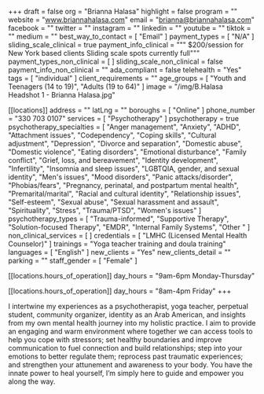 +++
draft = false
org = "Brianna Halasa"
highlight = false
program = ""
website = "www.briannahalasa.com"
email = "brianna@briannahalasa.com"
facebook = ""
twitter = ""
instagram = ""
linkedin = ""
youtube = ""
tiktok = ""
medium = ""
best_way_to_contact = [ "Email" ]
payment_types = [ "N/A" ]
sliding_scale_clinical = true
payment_info_clinical = """
$200/session for New York based clients
Sliding scale spots currently full"""
payment_types_non_clinical = [ ]
sliding_scale_non_clinical = false
payment_info_non_clinical = ""
ada_compliant = false
telehealth = "Yes"
tags = [ "individual" ]
client_requirements = ""
age_groups = [ "Youth and Teenagers (14 to 19)", "Adults (19 to 64)" ]
image = "/img/B.Halasa Headshot 1 - Brianna Halasa.jpg"

[[locations]]
address = ""
latLng = ""
boroughs = [ "Online" ]
phone_number = "330 703 0107"
services = [ "Psychotherapy" ]
psychotherapy = true
psychotherapy_specialties = [
  "Anger management",
  "Anxiety",
  "ADHD",
  "Attachment issues",
  "Codependency",
  "Coping skills",
  "Cultural adjustment",
  "Depression",
  "Divorce and separation",
  "Domestic abuse",
  "Domestic violence",
  "Eating disorders",
  "Emotional disturbance",
  "Family conflict",
  "Grief, loss, and bereavement",
  "Identity development",
  "Infertility",
  "Insomnia and sleep issues",
  "LGBTQIA, gender, and sexual identity",
  "Men's issues",
  "Mood disorders",
  "Panic attacks/disorder",
  "Phobias/fears",
  "Pregnancy, perinatal, and postpartum mental health",
  "Premarital/marital",
  "Racial and cultural identity",
  "Relationship issues",
  "Self-esteem",
  "Sexual abuse",
  "Sexual harassment and assault",
  "Spirituality",
  "Stress",
  "Trauma/PTSD",
  "Women's issues"
]
psychotherapy_types = [
  "Trauma-informed",
  "Supportive Therapy",
  "Solution-focused Therapy",
  "EMDR",
  "Internal Family Systems",
  "Other "
]
non_clinical_services = [ ]
credentials = [ "LMHC (Licensed Mental Health Counselor)" ]
trainings = "Yoga teacher training and doula training"
languages = [ "English" ]
new_clients = "Yes"
new_clients_detail = ""
parking = ""
staff_gender = [ "Female" ]

  [[locations.hours_of_operation]]
  day_hours = "9am-6pm Monday-Thursday"

  [[locations.hours_of_operation]]
  day_hours = "8am-4pm Friday"
+++

I intertwine my experiences as a psychotherapist, yoga teacher, perpetual student, community organizer, identity as an Arab American, and insights from my own mental health journey into my holistic practice. I aim to provide an engaging and warm environment where together we can access tools to help you cope with stressors; set healthy boundaries and improve communication to fuel connection and build relationships; step into your emotions to better regulate them; reprocess past traumatic experiences; and strengthen your attunement and awareness to your body. You have the innate power to heal yourself, I’m simply here to guide and empower you along the way.
